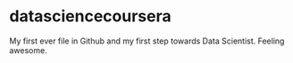 # datasciencecoursera
My first ever file in Github and my first step towards Data Scientist. Feeling awesome.
